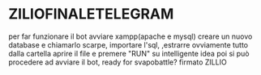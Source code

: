# ZILIOFINALETELEGRAM

per far funzionare il bot avviare xampp(apache e mysql) creare un nuovo database e chiamarlo scarpe, importare l'sql, ,estrarre ovviamente tutto dalla cartella aprire il file e premere "RUN" su intelligente idea poi si può procedere ad avviare il bot, ready for svapobattle? firmato ZILLIO
